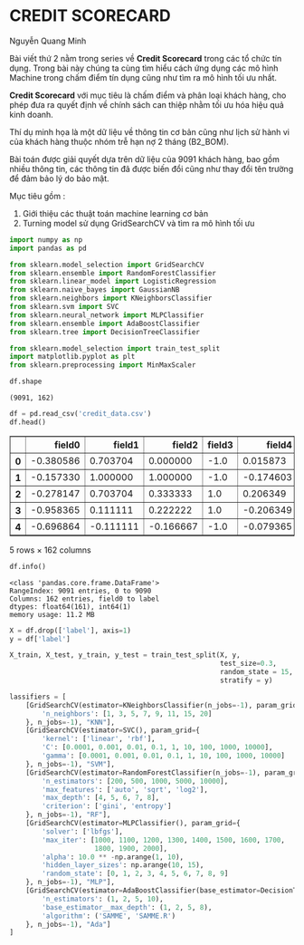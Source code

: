 # CREDIT SCORECARD

Nguyễn Quang Minh

Bài viết thứ 2 nằm trong series về **Credit Scorecard** trong các tổ chức tín dụng. Trong bài này chúng ta cùng tìm hiểu cách ứng dụng các mô hình Machine trong chấm điểm tín dụng cũng như tìm ra mô hình tối ưu nhất. 

**Credit Scorecard** với mục tiêu là chấm điểm và phân loại khách hàng, cho phép đưa ra quyết định về chính sách can thiệp nhằm tối ưu hóa hiệu quả kinh doanh.

Thí dụ minh họa là một dữ liệu về thông tin cơ bản cũng như lịch sử hành vi của khách hàng thuộc nhóm trễ hạn nợ 2 tháng (B2_BOM).

Bài toán được giải quyết dựa trên dữ liệu của 9091 khách hàng, bao gồm nhiều thông tin, các thông tin đã được biến đổi cũng như thay đổi tên trường để đảm bảo lý do bảo mật.

Mục tiêu gồm : 

1. Giới thiệu các thuật toán machine learning cơ bản 
2. Turning model sử dụng GridSearchCV và tìm ra mô hình tối ưu


```python
import numpy as np
import pandas as pd

from sklearn.model_selection import GridSearchCV
from sklearn.ensemble import RandomForestClassifier
from sklearn.linear_model import LogisticRegression
from sklearn.naive_bayes import GaussianNB
from sklearn.neighbors import KNeighborsClassifier
from sklearn.svm import SVC
from sklearn.neural_network import MLPClassifier
from sklearn.ensemble import AdaBoostClassifier
from sklearn.tree import DecisionTreeClassifier

from sklearn.model_selection import train_test_split
import matplotlib.pyplot as plt
from sklearn.preprocessing import MinMaxScaler
```


```python
df.shape
```




    (9091, 162)




```python
df = pd.read_csv('credit_data.csv')
df.head()
```




<div>
<style scoped>
    .dataframe tbody tr th:only-of-type {
        vertical-align: middle;
    }

    .dataframe tbody tr th {
        vertical-align: top;
    }

    .dataframe thead th {
        text-align: right;
    }
</style>
<table border="1" class="dataframe">
  <thead>
    <tr style="text-align: right;">
      <th></th>
      <th>field0</th>
      <th>field1</th>
      <th>field2</th>
      <th>field3</th>
      <th>field4</th>
      <th>field5</th>
      <th>field6</th>
      <th>field7</th>
      <th>field8</th>
      <th>field9</th>
      <th>...</th>
      <th>field152</th>
      <th>field153</th>
      <th>field154</th>
      <th>field155</th>
      <th>field156</th>
      <th>field157</th>
      <th>field158</th>
      <th>field159</th>
      <th>field160</th>
      <th>label</th>
    </tr>
  </thead>
  <tbody>
    <tr>
      <th>0</th>
      <td>-0.380586</td>
      <td>0.703704</td>
      <td>0.000000</td>
      <td>-1.0</td>
      <td>0.015873</td>
      <td>-0.433210</td>
      <td>0.738841</td>
      <td>-0.90</td>
      <td>-0.989333</td>
      <td>-0.833333</td>
      <td>...</td>
      <td>-1.0</td>
      <td>-1.0</td>
      <td>-1.0</td>
      <td>-1.0</td>
      <td>-1.0</td>
      <td>-1.0</td>
      <td>-1.0</td>
      <td>-1.0</td>
      <td>-1.0</td>
      <td>0</td>
    </tr>
    <tr>
      <th>1</th>
      <td>-0.157330</td>
      <td>1.000000</td>
      <td>1.000000</td>
      <td>-1.0</td>
      <td>-0.174603</td>
      <td>-0.247485</td>
      <td>0.014493</td>
      <td>-0.45</td>
      <td>-0.986667</td>
      <td>-1.000000</td>
      <td>...</td>
      <td>-1.0</td>
      <td>-1.0</td>
      <td>-1.0</td>
      <td>-1.0</td>
      <td>-1.0</td>
      <td>-1.0</td>
      <td>-1.0</td>
      <td>-1.0</td>
      <td>-1.0</td>
      <td>0</td>
    </tr>
    <tr>
      <th>2</th>
      <td>-0.278147</td>
      <td>0.703704</td>
      <td>0.333333</td>
      <td>1.0</td>
      <td>0.206349</td>
      <td>-0.324409</td>
      <td>0.217101</td>
      <td>-0.85</td>
      <td>-0.980000</td>
      <td>-0.666667</td>
      <td>...</td>
      <td>-1.0</td>
      <td>-1.0</td>
      <td>-1.0</td>
      <td>-1.0</td>
      <td>-1.0</td>
      <td>-1.0</td>
      <td>-1.0</td>
      <td>-1.0</td>
      <td>-1.0</td>
      <td>1</td>
    </tr>
    <tr>
      <th>3</th>
      <td>-0.958365</td>
      <td>0.111111</td>
      <td>0.222222</td>
      <td>1.0</td>
      <td>-0.206349</td>
      <td>-0.443572</td>
      <td>0.449275</td>
      <td>0.10</td>
      <td>-0.990667</td>
      <td>-0.166667</td>
      <td>...</td>
      <td>-1.0</td>
      <td>-1.0</td>
      <td>-1.0</td>
      <td>-1.0</td>
      <td>-1.0</td>
      <td>-1.0</td>
      <td>-1.0</td>
      <td>-1.0</td>
      <td>-1.0</td>
      <td>1</td>
    </tr>
    <tr>
      <th>4</th>
      <td>-0.696864</td>
      <td>-0.111111</td>
      <td>-0.166667</td>
      <td>-1.0</td>
      <td>-0.079365</td>
      <td>-0.758473</td>
      <td>0.971014</td>
      <td>-0.95</td>
      <td>-0.988000</td>
      <td>-1.000000</td>
      <td>...</td>
      <td>-1.0</td>
      <td>-1.0</td>
      <td>-1.0</td>
      <td>1.0</td>
      <td>-1.0</td>
      <td>-1.0</td>
      <td>-1.0</td>
      <td>-1.0</td>
      <td>-1.0</td>
      <td>0</td>
    </tr>
  </tbody>
</table>
<p>5 rows × 162 columns</p>
</div>




```python
df.info()
```

    <class 'pandas.core.frame.DataFrame'>
    RangeIndex: 9091 entries, 0 to 9090
    Columns: 162 entries, field0 to label
    dtypes: float64(161), int64(1)
    memory usage: 11.2 MB
    


```python
X = df.drop(['label'], axis=1)
y = df['label']

X_train, X_test, y_train, y_test = train_test_split(X, y,
                                                    test_size=0.3,
                                                    random_state = 15,
                                                    stratify = y)
```


```python
lassifiers = [
    [GridSearchCV(estimator=KNeighborsClassifier(n_jobs=-1), param_grid={
        'n_neighbors': [1, 3, 5, 7, 9, 11, 15, 20]
    }, n_jobs=-1), "KNN"],
    [GridSearchCV(estimator=SVC(), param_grid={
        'kernel': ['linear', 'rbf'],
        'C': [0.0001, 0.001, 0.01, 0.1, 1, 10, 100, 1000, 10000],
        'gamma': [0.0001, 0.001, 0.01, 0.1, 1, 10, 100, 1000, 10000]
    }, n_jobs=-1), "SVM"],
    [GridSearchCV(estimator=RandomForestClassifier(n_jobs=-1), param_grid={
        'n_estimators': [200, 500, 1000, 5000, 10000],
        'max_features': ['auto', 'sqrt', 'log2'],
        'max_depth': [4, 5, 6, 7, 8],
        'criterion': ['gini', 'entropy']
    }, n_jobs=-1), "RF"],
    [GridSearchCV(estimator=MLPClassifier(), param_grid={
        'solver': ['lbfgs'],
        'max_iter': [1000, 1100, 1200, 1300, 1400, 1500, 1600, 1700,
                     1800, 1900, 2000],
        'alpha': 10.0 ** -np.arange(1, 10),
        'hidden_layer_sizes': np.arange(10, 15),
        'random_state': [0, 1, 2, 3, 4, 5, 6, 7, 8, 9]
    }, n_jobs=-1), "MLP"],
    [GridSearchCV(estimator=AdaBoostClassifier(base_estimator=DecisionTreeClassifier()), param_grid={
        'n_estimators': (1, 2, 5, 10),
        'base_estimator__max_depth': (1, 2, 5, 8),
        'algorithm': ('SAMME', 'SAMME.R')
    }, n_jobs=-1), "Ada"]
]
```


```python

```
